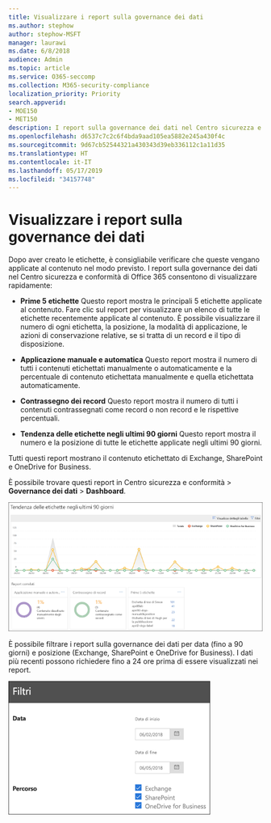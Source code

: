 ```yaml
---
title: Visualizzare i report sulla governance dei dati
ms.author: stephow
author: stephow-MSFT
manager: laurawi
ms.date: 6/8/2018
audience: Admin
ms.topic: article
ms.service: O365-seccomp
ms.collection: M365-security-compliance
localization_priority: Priority
search.appverid:
- MOE150
- MET150
description: I report sulla governance dei dati nel Centro sicurezza e conformità di Office 365 consentono di visualizzare rapidamente se le etichette vengono applicate al contenuto nel modo previsto.
ms.openlocfilehash: d6537c7c2c6f4bda9aad105ea5882e245a430f4c
ms.sourcegitcommit: 9d67cb52544321a430343d39eb336112c1a11d35
ms.translationtype: HT
ms.contentlocale: it-IT
ms.lasthandoff: 05/17/2019
ms.locfileid: "34157748"
---
```

# <a name="view-the-data-governance-reports"></a>Visualizzare i report sulla governance dei dati

Dopo aver creato le etichette, è consigliabile verificare che queste vengano applicate al contenuto nel modo previsto. I report sulla governance dei dati nel Centro sicurezza e conformità di Office 365 consentono di visualizzare rapidamente:
  
- **Prime 5 etichette** Questo report mostra le principali 5 etichette applicate al contenuto. Fare clic sul report per visualizzare un elenco di tutte le etichette recentemente applicate al contenuto. È possibile visualizzare il numero di ogni etichetta, la posizione, la modalità di applicazione, le azioni di conservazione relative, se si tratta di un record e il tipo di disposizione. 
    
- **Applicazione manuale e automatica** Questo report mostra il numero di tutti i contenuti etichettati manualmente o automaticamente e la percentuale di contenuto etichettata manualmente e quella etichettata automaticamente. 
    
- **Contrassegno dei record** Questo report mostra il numero di tutti i contenuti contrassegnati come record o non record e le rispettive percentuali. 
    
- **Tendenza delle etichette negli ultimi 90 giorni** Questo report mostra il numero e la posizione di tutte le etichette applicate negli ultimi 90 giorni. 
    
Tutti questi report mostrano il contenuto etichettato di Exchange, SharePoint e OneDrive for Business.
  
È possibile trovare questi report in Centro sicurezza e conformità \> **Governance dei dati** \> **Dashboard**.
  
![Grafico che mostra le tendenze delle etichette negli ultimi 90 giorni](media/0cc06c18-d3b1-4984-8374-47655fb38dd2.png)
  
È possibile filtrare i report sulla governance dei dati per data (fino a 90 giorni) e posizione (Exchange, SharePoint e OneDrive for Business). I dati più recenti possono richiedere fino a 24 ore prima di essere visualizzati nei report.
  
![Filtri nei report sulla governance dei dati](media/77e60284-edf3-42d7-aee7-f72b2568f722.png)
  

